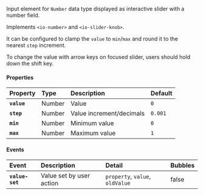 Input element for `Number` data type displayed as interactive slider with a number field.

Implements `<io-number>` and `<io-slider-knob>`.

<io-element-demo element="io-slider" properties='{"value": 0.1, "step": 0.1, "min": 0, "max": 1}'></io-element-demo>

<io-element-demo element="io-slider-knob" properties='{"value": 0.1, "step": 0.1, "minValue": 0, "maxValue": 1}'></io-element-demo>

It can be configured to clamp the `value` to `min`/`max` and round it to the nearest `step` increment.

To change the value with arrow keys on focused slider, users should hold down the shift key.

#### Properties ####

| Property | Type | Description | Default |
|:---------|:-----|:-----------|:--------|
| **`value`** | Number | Value | `0` |
| **`step`** | Number | Value increment/decimals | `0.001` |
| **`min`** | Number | Minimum value | `0` |
| **`max`** | Number | Maximum value | `1` |

#### Events ####

| Event | Description | Detail | Bubbles |
|:------|:------------|:-------|:--------|
| **`value-set`** | Value set by user action | `property`, `value`, `oldValue` | false |
